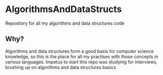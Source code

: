 # AlgorithmsAndDataStructs
Repository for all my algorithms and data structures code

## Why?
Algorithms and data structures form a good basis for computer science knowledge, so this is the place for all my practises with those concepts in various languages.
Impetus to start this repo was studying for interviews, brushing up on algorithms and data structures basics
